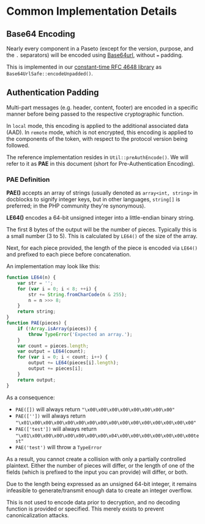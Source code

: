 # Common Implementation Details

## Base64 Encoding

Nearly every component in a Paseto (except for the version, purpose, and the `.`
separators) will be encoded using [Base64url](https://tools.ietf.org/html/rfc4648#page-8),
without `=` padding.

This is implemented in our [constant-time RFC 4648 library](https://github.com/paragonie/constant_time_encoding)
as `Base64UrlSafe::encodeUnpadded()`.

## Authentication Padding

Multi-part messages (e.g. header, content, footer) are encoded
in a specific manner before being passed to the respective
cryptographic function.

In `local` mode, this encoding is applied to the additional
associated data (AAD). In `remote` mode, which is not encrypted,
this encoding is applied to the components of the token, with
respect to the protocol version being followed.

The reference implementation resides in `Util::preAuthEncode()`.
We will refer to it as **PAE** in this document (short for
Pre-Authentication Encoding).

### PAE Definition

**PAE()** accepts an array of strings (usually denoted as
`array<int, string>` in docblocks to signify integer keys, but in
other languages, `string[]` is preferred; in the PHP community
they're synonymous).

**LE64()** encodes a 64-bit unsigned integer into a little-endian
binary string.

The first 8 bytes of the output will be the number of pieces. Typically
this is a small number (3 to 5). This is calculated by `LE64()` of the
size of the array.

Next, for each piece provided, the length of the piece is encoded via
`LE64()` and prefixed to each piece before concatenation.

An implementation may look like this:

```javascript
function LE64(n) {
    var str = '';
    for (var i = 0; i < 8; ++i) {
        str += String.fromCharCode(n & 255);
        n = n >>> 8;
    }
    return string;
}
function PAE(pieces) {
    if (!Array.isArray(pieces)) {
        throw TypeError('Expected an array.');
    }
    var count = pieces.length;
    var output = LE64(count);
    for (var i = 0; i < count; i++) {
        output += LE64(pieces[i].length);
        output += pieces[i];
    }
    return output;
}
```

As a consequence:

* `PAE([])` will always return `"\x00\x00\x00\x00\x00\x00\x00\x00"`
* `PAE([''])` will always return 
  `"\x01\x00\x00\x00\x00\x00\x00\x00\x00\x00\x00\x00\x00\x00\x00\x00"`
* `PAE(['test'])` will always return 
  `"\x01\x00\x00\x00\x00\x00\x00\x00\x04\x00\x00\x00\x00\x00\x00\x00test"`
* `PAE('test')` will throw a `TypeError`

As a result, you cannot create a collision with only a partially controlled
plaintext. Either the number of pieces will differ, or the length of one
of the fields (which is prefixed to the input you can provide) will differ,
or both.

Due to the length being expressed as an unsigned 64-bit integer, it remains
infeasible to generate/transmit enough data to create an integer overflow. 

This is not used to encode data prior to decryption, and no decoding function
is provided or specified. This merely exists to prevent canonicalization
attacks.
